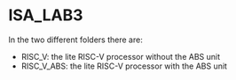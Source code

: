 # ISA_LAB3

In the two different folders there are:
- RISC_V: the lite RISC-V processor without the ABS unit
- RISC_V_ABS: the lite RISC-V processor with the ABS unit